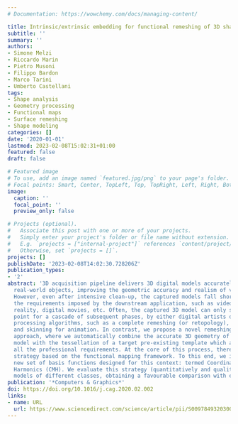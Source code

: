 ```yaml
---
# Documentation: https://wowchemy.com/docs/managing-content/

title: Intrinsic/extrinsic embedding for functional remeshing of 3D shapes
subtitle: ''
summary: ''
authors:
- Simone Melzi
- Riccardo Marin
- Pietro Musoni
- Filippo Bardon
- Marco Tarini
- Umberto Castellani
tags:
- Shape analysis
- Geometry processing
- Functional maps
- Surface remeshing
- Shape modeling
categories: []
date: '2020-01-01'
lastmod: 2023-02-08T15:02:31+01:00
featured: false
draft: false

# Featured image
# To use, add an image named `featured.jpg/png` to your page's folder.
# Focal points: Smart, Center, TopLeft, Top, TopRight, Left, Right, BottomLeft, Bottom, BottomRight.
image:
  caption: ''
  focal_point: ''
  preview_only: false

# Projects (optional).
#   Associate this post with one or more of your projects.
#   Simply enter your project's folder or file name without extension.
#   E.g. `projects = ["internal-project"]` references `content/project/deep-learning/index.md`.
#   Otherwise, set `projects = []`.
projects: []
publishDate: '2023-02-08T14:02:30.728206Z'
publication_types:
- '2'
abstract: '3D acquisition pipeline delivers 3D digital models accurately representing
  real-world objects, improving the geometric accuracy and realism of virtual reconstructions.
  However, even after intensive clean-up, the captured models fall short of many of
  the requirements imposed by the downstream application, such as video-games, virtual
  reality, digital movies, etc. Often, the captured 3D model can only serve as a starting
  point for a cascade of subsequent phases, by either digital artists or geometry
  processing algorithms, such as a complete remeshing (or retopology), surface parameterization,
  and skinning for animation. In contrast, we propose a novel remeshing-by-matching
  approach, where we automatically combine the accurate 3D geometry of the captured
  model with the tessellation of a target pre-existing template which already satisfies
  all the professional requirements. At the core of this process, there is a matching
  strategy based on the functional mapping framework. To this end, we introduce a
  new set of basis functions designed for this context: termed Coordinates Manifold
  Harmonics (CMH). We evaluate this strategy (quantitatively and qualitatively) over
  models of different classes, obtaining a favourable comparison with existing methods.'
publication: '*Computers & Graphics*'
doi: https://doi.org/10.1016/j.cag.2020.02.002
links:
- name: URL
  url: https://www.sciencedirect.com/science/article/pii/S0097849320300194
---
```


